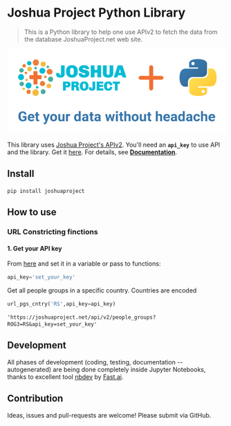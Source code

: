 # Joshua Project Python Library
> This is a Python library to help one use APIv2 to fetch the data from the database JoshuaProject.net web site.


![](logo-800x300.png)

This library uses [Joshua Project's APIv2](https://joshuaproject.net/api/v2).
You'll need an **`api_key`** to use API and the library. Get it [here](https://joshuaproject.net/api/v2).
For details, see [**Documentation**](https://joshuaproject.net/api/v2/documentation).

## Install

`pip install joshuaproject`

## How to use

### URL Constricting finctions

#### 1. Get your API key

From [here](https://joshuaproject.net/api/v2) and set it in a variable or pass to functions:

```python
api_key='set_your_key'
```

Get all people groups in a specific country. Countries are encoded 

```python
url_pgs_cntry('RS',api_key=api_key)
```




    'https://joshuaproject.net/api/v2/people_groups?ROG3=RS&api_key=set_your_key'



## Development

All phases of development (coding, testing, documentation -- autogenerated) are being done completely inside Jupyter Notebooks, thanks to excellent tool [nbdev](https://www.fast.ai/2019/12/02/nbdev/) by [Fast.ai](https://www.fast.ai/).

## Contribution

Ideas, issues and pull-requests are welcome! Please submit via GitHub.
